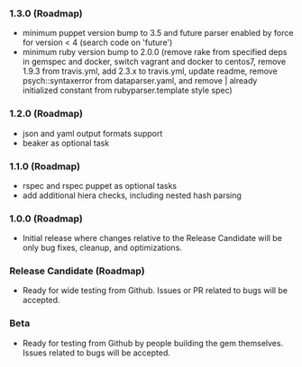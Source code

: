 ### 1.3.0 (Roadmap)
- minimum puppet version bump to 3.5 and future parser enabled by force for version < 4 (search code on 'future')
- minimum ruby version bump to 2.0.0 (remove rake from specified deps in gemspec and docker, switch vagrant and docker to centos7, remove 1.9.3 from travis.yml, add 2.3.x to travis.yml, update readme, remove psych::syntaxerror from dataparser.yaml, and remove | already initialized constant from rubyparser.template style spec)

### 1.2.0 (Roadmap)
- json and yaml output formats support
- beaker as optional task

### 1.1.0 (Roadmap)
- rspec and rspec puppet as optional tasks
- add additional hiera checks, including nested hash parsing

### 1.0.0 (Roadmap)
- Initial release where changes relative to the Release Candidate will be only bug fixes, cleanup, and optimizations.

### Release Candidate (Roadmap)
- Ready for wide testing from Github.  Issues or PR related to bugs will be accepted.

### Beta
- Ready for testing from Github by people building the gem themselves.  Issues related to bugs will be accepted.
